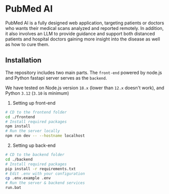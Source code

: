 # PubMed AI

PubMed AI is a fully designed web application, targeting patients or doctors who wants their medical scans analyzed and reported remotely. In addition, it also involves an LLM to provide guidance and support both distanced patients and hospital doctors gaining more insight into the disease as well as how to cure them.

## Installation

The repository includes two main parts. The `front-end` powered by node.js and Python fastapi server serves as the `backend`.

We have tested on Node.js version `18.x` (lower than `12.x` doesn't work), and Python `3.12` (`3.10` is minimum)

1. Setting up front-end

```bash
# CD to the frontend folder
cd ./frontend
# Install required packages
npm install
# Run the server locally
npm run dev -- --hostname localhost
```

2. Setting up back-end

```bash
# CD to the backend folder
cd ./backend
# Install required packages
pip install -r requirements.txt
# Edit .env with your configuration
cp .env.example .env
# Run the server & backend services
run.bat
```

